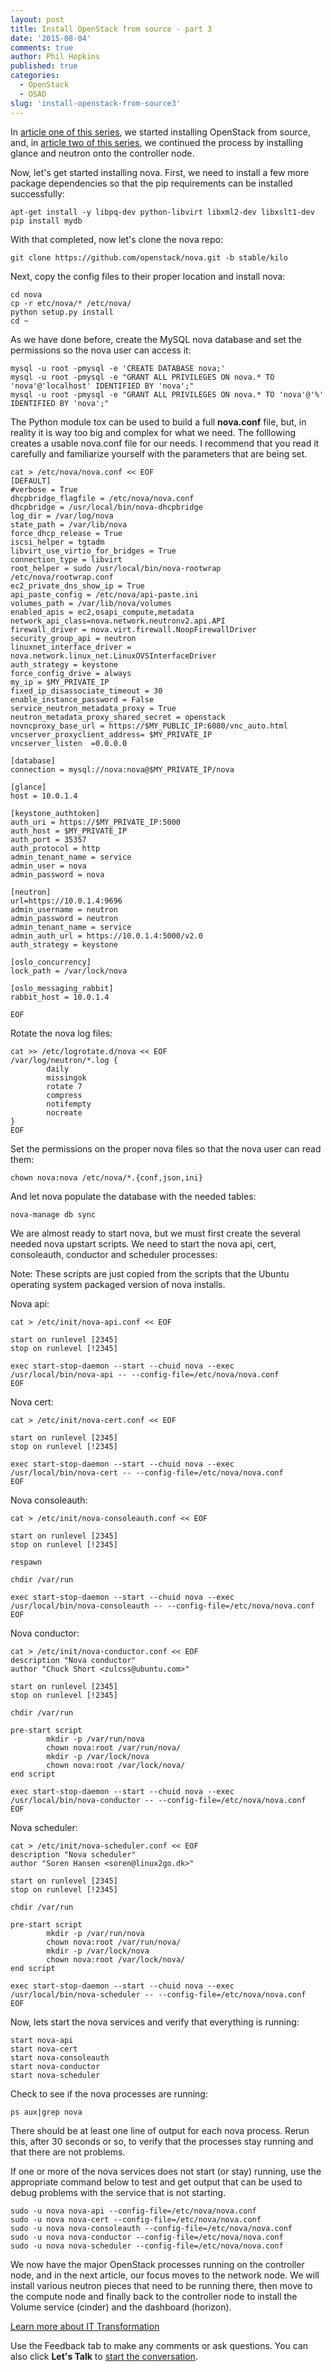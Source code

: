 ```yaml
---
layout: post
title: Install OpenStack from source - part 3
date: '2015-08-04'
comments: true
author: Phil Hopkins
published: true
categories:
  - OpenStack
  - OSAD
slug: 'install-openstack-from-source3' 
---
```


In  [article one of this series](https://developer.rackspace.com/blog/install-openstack-from-source/), we started installing OpenStack from source, and, in [article two of this series](https://developer.rackspace.com/blog/install-openstack-from-source2/), we continued the process by installing glance and neutron onto the controller node.

<!--more-->

Now, let's get started installing nova. First, we need to install a few more package dependencies so that the pip requirements can be installed successfully:

    apt-get install -y libpq-dev python-libvirt libxml2-dev libxslt1-dev
    pip install mydb

With that completed, now let's clone the nova repo:

    git clone https://github.com/openstack/nova.git -b stable/kilo

Next, copy the config files to their proper location and install nova:

    cd nova
    cp -r etc/nova/* /etc/nova/
    python setup.py install
    cd ~

As we have done before, create the MySQL nova database and set the permissions so the nova user can access it:

    mysql -u root -pmysql -e 'CREATE DATABASE nova;'
    mysql -u root -pmysql -e "GRANT ALL PRIVILEGES ON nova.* TO 'nova'@'localhost' IDENTIFIED BY 'nova';"
    mysql -u root -pmysql -e "GRANT ALL PRIVILEGES ON nova.* TO 'nova'@'%' IDENTIFIED BY 'nova';"

The Python module tox can be used to build a full **nova.conf** file, but, in reality it is way too big and complex for what we need. The folllowing creates a usable nova.conf file for our needs. I recommend that you read it carefully and familiarize yourself with the parameters that are being set.

    cat > /etc/nova/nova.conf << EOF
    [DEFAULT]
    #verbose = True
    dhcpbridge_flagfile = /etc/nova/nova.conf
    dhcpbridge = /usr/local/bin/nova-dhcpbridge
    log_dir = /var/log/nova
    state_path = /var/lib/nova
    force_dhcp_release = True
    iscsi_helper = tgtadm
    libvirt_use_virtio_for_bridges = True
    connection_type = libvirt
    root_helper = sudo /usr/local/bin/nova-rootwrap /etc/nova/rootwrap.conf
    ec2_private_dns_show_ip = True
    api_paste_config = /etc/nova/api-paste.ini
    volumes_path = /var/lib/nova/volumes
    enabled_apis = ec2,osapi_compute,metadata
    network_api_class=nova.network.neutronv2.api.API
    firewall_driver = nova.virt.firewall.NoopFirewallDriver
    security_group_api = neutron
    linuxnet_interface_driver = nova.network.linux_net.LinuxOVSInterfaceDriver
    auth_strategy = keystone
    force_config_drive = always
    my_ip = $MY_PRIVATE_IP
    fixed_ip_disassociate_timeout = 30
    enable_instance_password = False
    service_neutron_metadata_proxy = True
    neutron_metadata_proxy_shared_secret = openstack
    novncproxy_base_url = https://$MY_PUBLIC_IP:6080/vnc_auto.html
    vncserver_proxyclient_address= $MY_PRIVATE_IP
    vncserver_listen  =0.0.0.0

    [database]
    connection = mysql://nova:nova@$MY_PRIVATE_IP/nova

    [glance]
    host = 10.0.1.4

    [keystone_authtoken]
    auth_uri = https://$MY_PRIVATE_IP:5000
    auth_host = $MY_PRIVATE_IP
    auth_port = 35357
    auth_protocol = http
    admin_tenant_name = service
    admin_user = nova
    admin_password = nova

    [neutron]
    url=https://10.0.1.4:9696
    admin_username = neutron
    admin_password = neutron
    admin_tenant_name = service
    admin_auth_url = https://10.0.1.4:5000/v2.0
    auth_strategy = keystone

    [oslo_concurrency]
    lock_path = /var/lock/nova

    [oslo_messaging_rabbit]
    rabbit_host = 10.0.1.4

    EOF

Rotate the nova log files:

    cat >> /etc/logrotate.d/nova << EOF
    /var/log/neutron/*.log {
            daily
            missingok
            rotate 7
            compress
            notifempty
            nocreate
    }
    EOF

Set the permissions on the proper nova files so that the nova user can read them:

    chown nova:nova /etc/nova/*.{conf,json,ini}

And let nova populate the database with the needed tables:

    nova-manage db sync

We are almost ready to start nova, but we must first create the several needed nova upstart scripts. We need to start the nova api, cert, consoleauth, conductor and scheduler processes:

Note: These scripts are just copied from the scripts that the Ubuntu operating system packaged version of nova installs.

Nova api:

    cat > /etc/init/nova-api.conf << EOF

    start on runlevel [2345]
    stop on runlevel [!2345]

    exec start-stop-daemon --start --chuid nova --exec /usr/local/bin/nova-api -- --config-file=/etc/nova/nova.conf
    EOF

Nova cert:

    cat > /etc/init/nova-cert.conf << EOF

    start on runlevel [2345]
    stop on runlevel [!2345]

    exec start-stop-daemon --start --chuid nova --exec /usr/local/bin/nova-cert -- --config-file=/etc/nova/nova.conf
    EOF

Nova consoleauth:

    cat > /etc/init/nova-consoleauth.conf << EOF

    start on runlevel [2345]
    stop on runlevel [!2345]

    respawn

    chdir /var/run

    exec start-stop-daemon --start --chuid nova --exec /usr/local/bin/nova-consoleauth -- --config-file=/etc/nova/nova.conf
    EOF

Nova conductor:

    cat > /etc/init/nova-conductor.conf << EOF
    description "Nova conductor"
    author "Chuck Short <zulcss@ubuntu.com>"

    start on runlevel [2345]
    stop on runlevel [!2345]

    chdir /var/run

    pre-start script
            mkdir -p /var/run/nova
            chown nova:root /var/run/nova/
            mkdir -p /var/lock/nova
            chown nova:root /var/lock/nova/
    end script

    exec start-stop-daemon --start --chuid nova --exec /usr/local/bin/nova-conductor -- --config-file=/etc/nova/nova.conf
    EOF

Nova scheduler:

    cat > /etc/init/nova-scheduler.conf << EOF
    description "Nova scheduler"
    author "Soren Hansen <soren@linux2go.dk>"

    start on runlevel [2345]
    stop on runlevel [!2345]

    chdir /var/run

    pre-start script
            mkdir -p /var/run/nova
            chown nova:root /var/run/nova/
            mkdir -p /var/lock/nova
            chown nova:root /var/lock/nova/
    end script

    exec start-stop-daemon --start --chuid nova --exec /usr/local/bin/nova-scheduler -- --config-file=/etc/nova/nova.conf
    EOF

Now, lets start the nova services and verify that everything is running:

    start nova-api
    start nova-cert
    start nova-consoleauth
    start nova-conductor
    start nova-scheduler

Check to see if the nova processes are running:

    ps aux|grep nova

There should be at least one line of output for each nova process. Rerun this, after 30 seconds or so, to verify that the processes stay running and that there are not problems.

If one or more of the nova services does not start (or stay) running, use the appropriate command below to test and get output that can be used to debug problems with the service that is not starting.

    sudo -u nova nova-api --config-file=/etc/nova/nova.conf
    sudo -u nova nova-cert --config-file=/etc/nova/nova.conf
    sudo -u nova nova-consoleauth --config-file=/etc/nova/nova.conf
    sudo -u nova nova-conductor --config-file=/etc/nova/nova.conf
    sudo -u nova nova-scheduler --config-file=/etc/nova/nova.conf

We now have the major OpenStack processes running on the controller node, and in the next article, our focus moves to the network node. We will install various neutron pieces that need to be running there, then move to the compute node and finally back to the controller node to install the Volume service (cinder) and the dashboard (horizon).

<a class="cta red" id="cta" href="https://www.rackspace.com/solutions/it-transformation">Learn more about IT Transformation</a>

Use the Feedback tab to make any comments or ask questions. You can also click
**Let's Talk** to [start the conversation](https://www.rackspace.com/).

